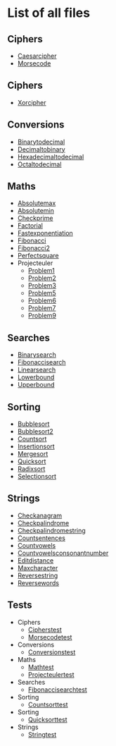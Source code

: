 # List of all files

## Ciphers
  * [Caesarcipher](./Ciphers/CaesarCipher.php)
  * [Morsecode](./Ciphers/MorseCode.php)

## Ciphers
  * [Xorcipher](./ciphers/XORCipher.php)

## Conversions
  * [Binarytodecimal](./Conversions/BinaryToDecimal.php)
  * [Decimaltobinary](./Conversions/DecimalToBinary.php)
  * [Hexadecimaltodecimal](./Conversions/HexadecimalToDecimal.php)
  * [Octaltodecimal](./Conversions/OctalToDecimal.php)

## Maths
  * [Absolutemax](./Maths/AbsoluteMax.php)
  * [Absolutemin](./Maths/AbsoluteMin.php)
  * [Checkprime](./Maths/CheckPrime.php)
  * [Factorial](./Maths/Factorial.php)
  * [Fastexponentiation](./Maths/FastExponentiation.php)
  * [Fibonacci](./Maths/Fibonacci.php)
  * [Fibonacci2](./Maths/Fibonacci2.php)
  * [Perfectsquare](./Maths/PerfectSquare.php)
  * Projecteuler
    * [Problem1](./Maths/ProjectEuler/Problem1.php)
    * [Problem2](./Maths/ProjectEuler/Problem2.php)
    * [Problem3](./Maths/ProjectEuler/Problem3.php)
    * [Problem5](./Maths/ProjectEuler/Problem5.php)
    * [Problem6](./Maths/ProjectEuler/Problem6.php)
    * [Problem7](./Maths/ProjectEuler/Problem7.php)
    * [Problem9](./Maths/ProjectEuler/Problem9.php)

## Searches
  * [Binarysearch](./searches/BinarySearch.php)
  * [Fibonaccisearch](./searches/fibonacciSearch.php)
  * [Linearsearch](./searches/LinearSearch.php)
  * [Lowerbound](./searches/LowerBound.php)
  * [Upperbound](./searches/UpperBound.php)

## Sorting
  * [Bubblesort](./sorting/bubbleSort.php)
  * [Bubblesort2](./sorting/bubbleSort2.php)
  * [Countsort](./sorting/countSort.php)
  * [Insertionsort](./sorting/insertionSort.php)
  * [Mergesort](./sorting/mergeSort.php)
  * [Quicksort](./sorting/quickSort.php)
  * [Radixsort](./sorting/radixSort.php)
  * [Selectionsort](./sorting/selectionSort.php)

## Strings
  * [Checkanagram](./Strings/CheckAnagram.php)
  * [Checkpalindrome](./Strings/CheckPalindrome.php)
  * [Checkpalindromestring](./Strings/CheckPalindromeString.php)
  * [Countsentences](./Strings/CountSentences.php)
  * [Countvowels](./Strings/CountVowels.php)
  * [Countvowelsconsonantnumber](./Strings/CountVowelsConsonantNumber.php)
  * [Editdistance](./Strings/EditDistance.php)
  * [Maxcharacter](./Strings/MaxCharacter.php)
  * [Reversestring](./Strings/ReverseString.php)
  * [Reversewords](./Strings/ReverseWords.php)

## Tests
  * Ciphers
    * [Cipherstest](./tests/Ciphers/CiphersTest.php)
    * [Morsecodetest](./tests/Ciphers/MorseCodeTest.php)
  * Conversions
    * [Conversionstest](./tests/Conversions/ConversionsTest.php)
  * Maths
    * [Mathtest](./tests/Maths/MathTest.php)
    * [Projecteulertest](./tests/Maths/ProjectEulerTest.php)
  * Searches
    * [Fibonaccisearchtest](./tests/Searches/FibonacciSearchTest.php)
  * Sorting
    * [Countsorttest](./tests/Sorting/CountSortTest.php)
  * Sorting
    * [Quicksorttest](./tests/sorting/quickSortTest.php)
  * Strings
    * [Stringtest](./tests/Strings/StringTest.php)

